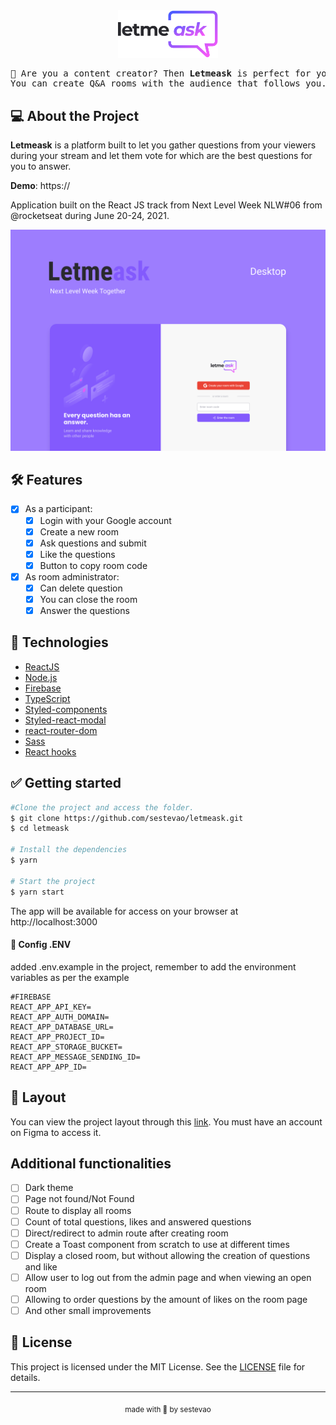 <div align="center">
  <img alt="Letmeask" src=".github/logo.svg" width="160px">
  <pre>💭 Are you a content creator? Then <b>Letmeask</b> is perfect for you! <br>You can create Q&A rooms with the audience that follows you. 💭</pre>
</div>

## 💻 About the Project

**Letmeask** is a platform built to let you gather questions from your viewers during your stream and let them vote for which are the best questions for you to answer.

**Demo**: https://

Application built on the React JS track from Next Level Week NLW#06 from @rocketseat during June 20-24, 2021.

<div align="center"><img alt="Letmeask" title="Letmeask" src=".github/Letmeask.png" /></div>

## 🛠️ Features

- [x] As a participant:
  - [x] Login with your Google account
  - [x] Create a new room
  - [x] Ask questions and submit
  - [x] Like the questions
  - [x] Button to copy room code
- [x] As room administrator:
  - [x] Can delete question
  - [x] You can close the room
  - [x] Answer the questions

## 🧪 Technologies

- [ReactJS](https://reactjs.org)
- [Node.js](https://nodejs.org/en/docs/guides/getting-started-guide/)
- [Firebase](https://firebase.google.com/)
- [TypeScript](https://www.typescriptlang.org/)
- [Styled-components](https://styled-components.com/docs/basics#installation)
- [Styled-react-modal](https://github.com/AlexanderRichey/styled-react-modal)
- [react-router-dom](https://reactrouter.com/web/guides/quick-start)
- [Sass](https://sass-lang.com/documentation)
- [React hooks](https://reactjs.org/docs/hooks-intro.html)

## ✅ Getting started

```bash
#Clone the project and access the folder.
$ git clone https://github.com/sestevao/letmeask.git
$ cd letmeask

# Install the dependencies
$ yarn

# Start the project
$ yarn start
```

The app will be available for access on your browser at http://localhost:3000

#### 📁 Config .ENV

added .env.example in the project, remember to add the environment variables as per the example

```
#FIREBASE
REACT_APP_API_KEY=
REACT_APP_AUTH_DOMAIN=
REACT_APP_DATABASE_URL=
REACT_APP_PROJECT_ID=
REACT_APP_STORAGE_BUCKET=
REACT_APP_MESSAGE_SENDING_ID=
REACT_APP_APP_ID=
```

## 🎨 Layout

You can view the project layout through this [link](https://www.figma.com/file/u0BQK8rCf2KgzcukdRRCWh/Letmeask/duplicate). You must have an account on Figma to access it.

## Additional functionalities

- [ ] Dark theme
- [ ] Page not found/Not Found
- [ ] Route to display all rooms
- [ ] Count of total questions, likes and answered questions
- [ ] Direct/redirect to admin route after creating room
- [ ] Create a Toast component from scratch to use at different times
- [ ] Display a closed room, but without allowing the creation of questions and like
- [ ] Allow user to log out from the admin page and when viewing an open room
- [ ] Allowing to order questions by the amount of likes on the room page
- [ ] And other small improvements

## 📝 License

This project is licensed under the MIT License. See the [LICENSE](LICENSE.md) file for details.

---

<p align="center"><sub>made with 💜 by sestevao</sub></p>
